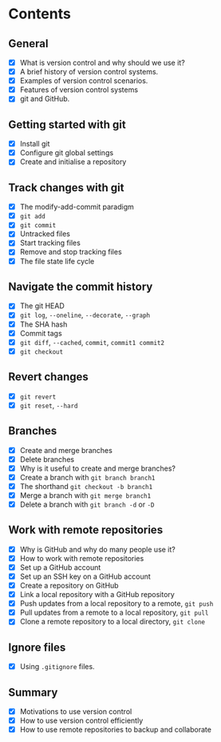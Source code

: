 # Contents

## General

- [x] What is version control and why should we use it?
- [x] A brief history of version control systems.
- [x] Examples of version control scenarios.
- [x] Features of version control systems
- [x] git and GitHub.

## Getting started with git

- [x] Install git
- [x] Configure git global settings
- [x] Create and initialise a repository

## Track changes with git

- [x] The modify-add-commit paradigm
- [x] `git add`
- [x] `git commit`
- [x] Untracked files
- [x] Start tracking files
- [x] Remove and stop tracking files
- [x] The file state life cycle

## Navigate the commit history

- [x] The git HEAD
- [x] `git log`, `--oneline`, `--decorate`, `--graph`
- [x] The SHA hash
- [x] Commit tags
- [x] `git diff`, `--cached`, `commit`, `commit1 commit2`
- [x] `git checkout`
    
## Revert changes

- [x] `git revert`
- [x] `git reset`, `--hard`

## Branches

- [x] Create and merge branches
- [x] Delete branches
- [x] Why is it useful to create and merge branches?
- [x] Create a branch with `git branch branch1`
- [x] The shorthand `git checkout -b branch1`
- [x] Merge a branch with `git merge branch1`
- [x] Delete a branch with `git branch -d` or `-D`

## Work with remote repositories

- [x] Why is GitHub and why do many people use it?
- [x] How to work with remote repositories
- [x] Set up a GitHub account
- [x] Set up an SSH key on a GitHub account
- [x] Create a repository on GitHub
- [x] Link a local repository with a GitHub repository
- [x] Push updates from a local repository to a remote, `git push`
- [x] Pull updates from a remote to a local repository, `git pull`
- [x] Clone a remote repository to a local directory, `git clone`

## Ignore files

- [x] Using `.gitignore` files.

## Summary

- [x] Motivations to use version control
- [x] How to use version control efficiently
- [x] How to use remote repositories to backup and collaborate
